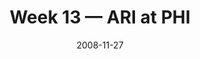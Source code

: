 ---
layout: game
title: Week 13 — ARI at PHI
season: 2008
game_id: 2008_13_ARI_PHI
week: 13
date: 2008-11-27
home_team: PHI
away_team: ARI
final_home: 48
final_away: 20
pbp_url: /assets/data/pbp/2008/2008_13_ARI_PHI.csv.gz
---